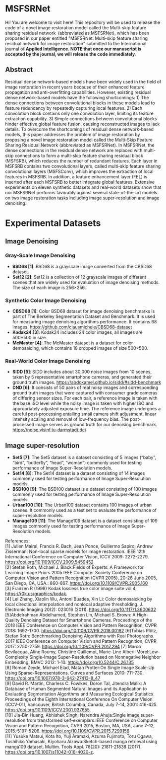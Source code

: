 # MSFSRNet
Hi! You are welcome to visit here! This repository will be used to release the code of a novel image restoration model called the  Multi-skip feature sharing residual network&ensp;(abbreviated as MSFSRNet), which has been proposed in our paper entitled "MSFSRNet:  Multi-skip feature sharing residual network for image restoration" submitted to the International journal of **Applied Intelligence**. **NOTE that once our manuscript is accepted by the journal, we will release the code immediately**. 
## Abstract

 <p> Residual dense network-based models have been widely used in the field of image restoration in recent years because of their enhanced feature propagation and anti-overfitting capabilities. However, existing residual dense network-based models have the following shortcomings: 1) The dense connections between convolutional blocks in these models lead to feature redundancy by repeatedly capturing local features. 2) Each convolution block contains only one convolution layer, limiting its feature extraction capability. 3) Simple connections between convolutional blocks hinder effective global feature fusion, causing reconstructed images to lack details. To overcome the shortcomings of residual dense network-based models, this paper addresses the problem of image restoration by proposing a novel image restoration model called the Multi-Skip Feature Sharing Residual Network (abbreviated as MSFSRNet). In MSFSRNet, the dense connections in the residual dense network are replaced with multi-skip connections to form a multi-skip feature sharing residual block (MSFSRB), which reduces the number of redundant features. Each layer in MSFSRB contains two convolutional layers, called multi-skip feature sharing convolutional layers (MSFSConv), which improves the extraction of local features in MSFSRB. In addition, a feature enhancement layer (FEL) is inserted after each MSFSRB to better integrate global features. Extensive experiments on eleven synthetic datasets and real-world datasets show that our MSFSRNet performs favorably against several state-of-the-art models on two image restoration tasks including image super-resolution and image denoising.
 </p>
 
# Experimental Datasets
## Image Denoising
###  Gray-Scale Image Denoising
* **BSD68 [1]**: BSD68 is a grayscale image converted from the CBSD68 dataset.
* **Set12 [2]**: Set12 is a collection of 12 grayscale images of different scenes that are widely used for evaluation of image denoising methods. The size of each image is 256×256.
###  Synthetic Color Image Denoising
* **CBSD68 [1]**: Color BSD68 dataset for image denoising benchmarks is part of The Berkeley Segmentation Dataset and Benchmark. It is used for measuring image denoising algorithms performance. It contains 68 images. https://github.com/clausmichele/CBSD68-dataset
* **Kodak24 [3]**: Kodak24 includes 24 color images, all images are 500*500 in size.
* **McMaster [4]**: The McMaster dataset is a dataset for color demosaicing, which contains 18 cropped images of size 500×500.
###  Real-World Color Image Denoising
* **SIDD [5]**:  SIDD includes about 30,000 noise images from 10 scenes, taken by 5 representative smartphone cameras, and generated their ground truth images. https://abdokamel.github.io/sidd/#sidd-benchmark
* **DND [6]**:  It consists of 50 pairs of real noisy images and corresponding ground truth images that were captured with consumer grade cameras of differing sensor sizes. For each pair, a reference image is taken with the base ISO level while the noisy image is taken with higher ISO and appropriately adjusted exposure time. The reference image undergoes a careful post-processing entailing small camera shift adjustment, linear intensity scaling and removal of low-frequency bias. The post-processed image serves as ground truth for our denoising benchmark. https://noise.visinf.tu-darmstadt.de/
## Image super-resolution
* **Set5 [7]**: The Set5 dataset is a dataset consisting of 5 images (“baby”, “bird”, “butterfly”, “head”, “woman”) commonly used for testing performance of Image Super-Resolution models.
* **Set14 [8]**: The Set14 dataset is a dataset consisting of 14 images commonly used for testing performance of Image Super-Resolution models.
* **BSD100 [9]**: The BSD100 dataset is a dataset consisting of 100 images commonly used for testing performance of Image Super-Resolution models.
* **Urban100 [10]**: The Urban100 dataset contains 100 images of urban scenes. It commonly used as a test set to evaluate the performance of super-resolution models.
* **Manage109 [11]**: The Manage109 dataset is a dataset consisting of 109 images commonly used for testing performance of Image Super-Resolution models.

References: <br>
[1] Julien Mairal, Francis R. Bach, Jean Ponce, Guillermo Sapiro, Andrew Zisserman: Non-local sparse models for image restoration. IEEE 12th International Conference on Computer Vision, ICCV 2009: 2272-2279. https://doi.org/10.1109/ICCV.2009.5459452 <br>
[2] Stefan Roth, Michael J. Black:Fields of Experts: A Framework for Learning Image Priors.2005 IEEE Computer Society Conference on Computer Vision and Pattern Recognition (CVPR 2005), 20-26 June 2005, San Diego, CA, USA.: 860-867. https://doi.org/10.1109/CVPR.2005.160 <br>
[3] Franzen R (1999) Kodak lossless true color image suite vol 4, https://r0k.us/graphics/kodak. <br>
[4] Lei Zhang, Xiaolin Wu, Antoni Buades, Xin Li: Color demosaicking by local directional interpolation and nonlocal adaptive thresholding. J. Electronic Imaging 20(2): 023016 (2011). https://doi.org/10.1117/1.3600632 <br>
[5]Abdelrahman Abdelhamed, Stephen Lin, Michael S. Brown: A High-Quality Denoising Dataset for Smartphone Cameras. Proceedings of the 2018 IEEE Conference on Computer Vision and Pattern Recognition, CVPR 2018: 1692-1700. https://doi.org/10.1109/CVPR.2018.00182 
[6]Tobias Plötz, Stefan Roth: Benchmarking Denoising Algorithms with Real Photographs. 2017 IEEE Conference on Computer Vision and Pattern Recognition, CVPR 2017: 2750-2759. https://doi.org/10.1109/CVPR.2017.294 
[7] Marco Bevilacqua, Aline Roumy, Christine Guillemot, Marie-Line Alberi-Morel:Low-Complexity Single-Image Super-Resolution based on Nonnegative Neighbor Embedding. BMVC 2012: 1-10. https://doi.org/10.5244/C.26.135 <br>
[8] Roman Zeyde, Michael Elad, Matan Protter:On Single Image Scale-Up Using Sparse-Representations. Curves and Surfaces 2010: 711-730. https://doi.org/10.1007/978-3-642-27413-8_47 <br>
[9] David R. Martin, Charless C. Fowlkes, Doron Tal, Jitendra Malik: A Database of Human Segmented Natural Images and its Application to Evaluating Segmentation Algorithms and Measuring Ecological Statistics. Proceedings of the Eighth International Conference On Computer Vision (ICCV-01), Vancouver, British Columbia, Canada, July 7-14, 2001: 416-425. https://doi.org/10.1109/ICCV.2001.937655. <br>
[10] Jia-Bin Huang, Abhishek Singh, Narendra Ahuja:Single image super-resolution from transformed self-exemplars.IEEE Conference on Computer Vision and Pattern Recognition, CVPR 2015, Boston, MA, USA, June 7-12, 2015.:5197-5206. https://doi.org/10.1109/CVPR.2015.7299156 <br>
[11] Yusuke Matsui, Kota Ito, Yuji Aramaki, Azuma Fujimoto, Toru Ogawa, Toshihiko Yamasaki, Kiyoharu Aizawa:Sketch-based manga retrieval using manga109 dataset. Multim. Tools Appl. 76(20): 21811-21838 (2017). https://doi.org/10.1007/s11042-016-4020-z. <br>
